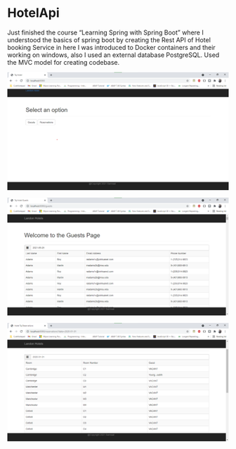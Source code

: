 # HotelApi
Just finished the course “Learning Spring with Spring Boot” where I understood the basics of spring boot by creating the Rest API of Hotel booking Service in here I was introduced to Docker containers and their working on windows, also I used an external database PostgreSQL.
Used the MVC model for creating codebase.


![](Screen1.png)


![](Screen2.png)


![](image.png)
